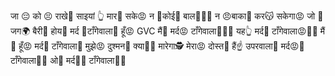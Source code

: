 जा 😔 को 😣 राखे🙏 साइयां 👆
मार💪 सके😡 न 👺कोई🤕
बाल💇🏻‍♂️ न 😠बाका👴 कर😽
सकेगा😡 जो 🚰जग🌍 बैरी🐄 होय🕺
मर्द 💪टाँगेवाला🐎 हूँ😡 GVC
मैं💪 मर्द😡 टाँगेवाला🐎🐎🏇
यह👆 मर्द💪 टाँगेवाला😡🐎🏇
मैं💪 हूँ😡 मर्द🤺 टाँगेवाला🐎
मुझे😡 दुश्मन👺 क्या👨‍🚀 मारेगा🕵️
मेरा😡 दोस्त🤝 हैं☝️ उपरवाला🍌
मर्द😡💪 टाँगेवाला🏇🐎
ओ🤔 मर्द💪😡 टाँगेवाला🐎🏇
